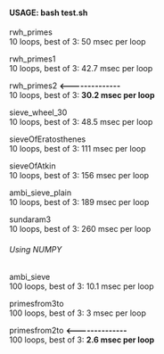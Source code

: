 #### USAGE: bash test.sh

rwh_primes <br/>
10 loops, best of 3: 50 msec per loop

rwh_primes1 <br/>
10 loops, best of 3: 42.7 msec per loop

rwh_primes2 **<--------------**<br/>
10 loops, best of 3: **30.2 msec per loop**

sieve_wheel_30 <br/>
10 loops, best of 3: 48.5 msec per loop

sieveOfEratosthenes <br/>
10 loops, best of 3: 111 msec per loop

sieveOfAtkin <br/>
10 loops, best of 3: 156 msec per loop

ambi_sieve_plain <br/>
10 loops, best of 3: 189 msec per loop

sundaram3 <br/>
10 loops, best of 3: 260 msec per loop

###### Using NUMPY

ambi_sieve <br/>
100 loops, best of 3: 10.1 msec per loop

primesfrom3to <br/>
100 loops, best of 3: 3 msec per loop

primesfrom2to **<--------------**<br/>
100 loops, best of 3: **2.6 msec per loop**
